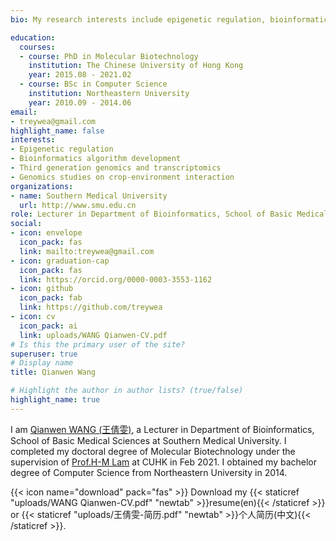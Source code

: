 ```yaml
---
bio: My research interests include epigenetic regulation, bioinformatics algorithm development and genomics studies on crop-environment interaction.

education:
  courses:
  - course: PhD in Molecular Biotechnology
    institution: The Chinese University of Hong Kong
    year: 2015.08 - 2021.02 
  - course: BSc in Computer Science
    institution: Northeastern University
    year: 2010.09 - 2014.06 
email: 
- treywea@gmail.com
highlight_name: false
interests:
- Epigenetic regulation
- Bioinformatics algorithm development
- Third generation genomics and transcriptomics
- Genomics studies on crop-environment interaction
organizations:
- name: Southern Medical University
  url: http://www.smu.edu.cn
role: Lecturer in Department of Bioinformatics, School of Basic Medical Sciences
social:
- icon: envelope
  icon_pack: fas
  link: mailto:treywea@gmail.com
- icon: graduation-cap
  icon_pack: fas
  link: https://orcid.org/0000-0003-3553-1162
- icon: github
  icon_pack: fab
  link: https://github.com/treywea
- icon: cv
  icon_pack: ai
  link: uploads/WANG Qianwen-CV.pdf
# Is this the primary user of the site?
superuser: true
# Display name
title: Qianwen Wang

# Highlight the author in author lists? (true/false)
highlight_name: true
---
```


I am [Qianwen WANG (王倩雯)](https://www.treywea.top), a Lecturer in Department of Bioinformatics, School of Basic Medical Sciences at Southern Medical University. 
I completed my doctoral degree of Molecular Biotechnology under the supervision of [Prof.H-M Lam](https://www.sls.cuhk.edu.hk/index.php/faculty-and-staff/teaching-staff/26-sls/faculty-and-staff/teaching-staff/57-professor-lam-hon-ming) at CUHK in Feb 2021. I obtained my bachelor degree of Computer Science from Northeastern University in 2014.

{{< icon name="download" pack="fas" >}} Download my {{< staticref "uploads/WANG Qianwen-CV.pdf" "newtab" >}}resume(en){{< /staticref >}} or {{< staticref "uploads/王倩雯-简历.pdf" "newtab" >}}个人简历(中文){{< /staticref >}}.
